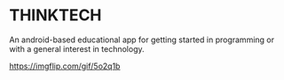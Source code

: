# THINKTECH
An android-based educational app for getting started in programming or with a general interest in technology.

https://imgflip.com/gif/5o2q1b

